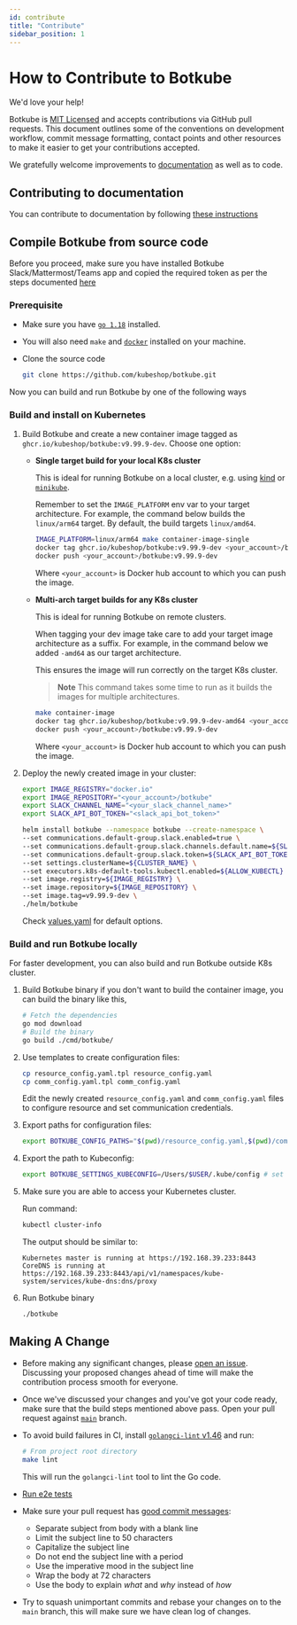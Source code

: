 ```yaml
---
id: contribute
title: "Contribute"
sidebar_position: 1
---
```


# How to Contribute to Botkube

We'd love your help!

Botkube is [MIT Licensed](/license/) and accepts contributions via GitHub pull requests. This document outlines some of the conventions on development workflow, commit message formatting, contact points and other resources to make it easier to get your contributions accepted.

We gratefully welcome improvements to [documentation](/ "Go to documentation site") as well as to code.

## Contributing to documentation

You can contribute to documentation by following [these instructions](https://github.com/kubeshop/botkube-docs#contributing "Contributing to Botkube Docs")

## Compile Botkube from source code

Before you proceed, make sure you have installed Botkube Slack/Mattermost/Teams app and copied the required token as per the steps documented [here](/)

### Prerequisite

- Make sure you have [`go 1.18`](https://go.dev) installed.
- You will also need `make` and [`docker`](https://docs.docker.com/install/) installed on your machine.
- Clone the source code

  ```sh
  git clone https://github.com/kubeshop/botkube.git
  ```

Now you can build and run Botkube by one of the following ways

### Build and install on Kubernetes

1. Build Botkube and create a new container image tagged as `ghcr.io/kubeshop/botkube:v9.99.9-dev`. Choose one option:

   - **Single target build for your local K8s cluster**

     This is ideal for running Botkube on a local cluster, e.g. using [kind](https://kind.sigs.k8s.io) or [`minikube`](https://minikube.sigs.k8s.io/docs/).

     Remember to set the `IMAGE_PLATFORM` env var to your target architecture. For example, the command below builds the `linux/arm64` target. By default, the build targets `linux/amd64`.

     ```sh
     IMAGE_PLATFORM=linux/arm64 make container-image-single
     docker tag ghcr.io/kubeshop/botkube:v9.99.9-dev <your_account>/botkube:v9.99.9-dev
     docker push <your_account>/botkube:v9.99.9-dev
     ```

     Where `<your_account>` is Docker hub account to which you can push the image.

   - **Multi-arch target builds for any K8s cluster**

     This is ideal for running Botkube on remote clusters.

     When tagging your dev image take care to add your target image architecture as a suffix. For example, in the command below we added `-amd64` as our target architecture.

     This ensures the image will run correctly on the target K8s cluster.

     > **Note**
     > This command takes some time to run as it builds the images for multiple architectures.

     ```sh
     make container-image
     docker tag ghcr.io/kubeshop/botkube:v9.99.9-dev-amd64 <your_account>/botkube:v9.99.9-dev
     docker push <your_account>/botkube:v9.99.9-dev
     ```

     Where `<your_account>` is Docker hub account to which you can push the image.

2. Deploy the newly created image in your cluster:

   ```sh
   export IMAGE_REGISTRY="docker.io"
   export IMAGE_REPOSITORY="<your_account>/botkube"
   export SLACK_CHANNEL_NAME="<your_slack_channel_name>"
   export SLACK_API_BOT_TOKEN="<slack_api_bot_token>"

   helm install botkube --namespace botkube --create-namespace \
   --set communications.default-group.slack.enabled=true \
   --set communications.default-group.slack.channels.default.name=${SLACK_CHANNEL_NAME} \
   --set communications.default-group.slack.token=${SLACK_API_BOT_TOKEN} \
   --set settings.clusterName=${CLUSTER_NAME} \
   --set executors.k8s-default-tools.kubectl.enabled=${ALLOW_KUBECTL} \
   --set image.registry=${IMAGE_REGISTRY} \
   --set image.repository=${IMAGE_REPOSITORY} \
   --set image.tag=v9.99.9-dev \
   ./helm/botkube
   ```

   Check [values.yaml](https://github.com/kubeshop/botkube/blob/main/helm/botkube/values.yaml) for default options.

### Build and run Botkube locally

For faster development, you can also build and run Botkube outside K8s cluster.

1. Build Botkube binary if you don't want to build the container image, you can build the binary like this,

   ```sh
   # Fetch the dependencies
   go mod download
   # Build the binary
   go build ./cmd/botkube/
   ```

2. Use templates to create configuration files:

   ```sh
   cp resource_config.yaml.tpl resource_config.yaml
   cp comm_config.yaml.tpl comm_config.yaml
   ```

   Edit the newly created `resource_config.yaml` and `comm_config.yaml` files to configure resource and set communication credentials.

3. Export paths for configuration files:

   ```sh
   export BOTKUBE_CONFIG_PATHS="$(pwd)/resource_config.yaml,$(pwd)/comm_config.yaml"
   ```

4. Export the path to Kubeconfig:

   ```sh
   export BOTKUBE_SETTINGS_KUBECONFIG=/Users/$USER/.kube/config # set custom path if necessary
   ```

5. Make sure you are able to access your Kubernetes cluster.

   Run command:

   ```bash
   kubectl cluster-info
   ```

   The output should be similar to:

   ```console
   Kubernetes master is running at https://192.168.39.233:8443
   CoreDNS is running at https://192.168.39.233:8443/api/v1/namespaces/kube-system/services/kube-dns:dns/proxy
   ```

6. Run Botkube binary
   ```sh
   ./botkube
   ```

## Making A Change

- Before making any significant changes, please [open an issue](https://github.com/kubeshop/botkube/issues). Discussing your proposed changes ahead of time will make the contribution process smooth for everyone.

- Once we've discussed your changes and you've got your code ready, make sure that the build steps mentioned above pass. Open your pull request against [`main`](http://github.com/kubeshop/botkube/tree/main) branch.

- To avoid build failures in CI, install [`golangci-lint` v1.46](https://golangci-lint.run/usage/install/) and run:

  ```sh
  # From project root directory
  make lint
  ```

  This will run the `golangci-lint` tool to lint the Go code.

- [Run e2e tests](https://github.com/kubeshop/botkube/blob/main/test/README.md)

- Make sure your pull request has [good commit messages](https://chris.beams.io/posts/git-commit/):

  - Separate subject from body with a blank line
  - Limit the subject line to 50 characters
  - Capitalize the subject line
  - Do not end the subject line with a period
  - Use the imperative mood in the subject line
  - Wrap the body at 72 characters
  - Use the body to explain _what_ and _why_ instead of _how_

- Try to squash unimportant commits and rebase your changes on to the `main` branch, this will make sure we have clean log of changes.
